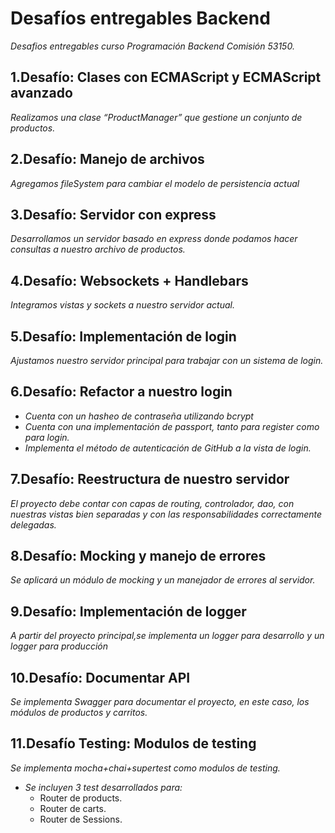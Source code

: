 # **Desafíos entregables Backend**

*Desafios entregables curso Programación Backend Comisión 53150.*

## 1.Desafío: Clases con ECMAScript y ECMAScript avanzado

 *Realizamos una clase “ProductManager” que gestione un conjunto de productos.*

## 2.Desafío: Manejo de archivos

*Agregamos fileSystem para cambiar el modelo de persistencia actual*

## 3.Desafío: Servidor con express

*Desarrollamos un servidor basado en express donde podamos hacer consultas a nuestro archivo de productos.*

## 4.Desafío: Websockets + Handlebars

*Integramos vistas y sockets a nuestro servidor actual.*


## 5.Desafío: Implementación de login

*Ajustamos nuestro servidor principal para trabajar con un sistema de login.*

## 6.Desafío: Refactor a nuestro login

  - *Cuenta con un hasheo de contraseña utilizando bcrypt*
  - *Cuenta con una implementación de passport, tanto para register como para login.*
  - *Implementa el método de autenticación de GitHub a la vista de login.*

## 7.Desafío: Reestructura de nuestro servidor

   *El proyecto debe contar con capas de routing, controlador, dao, con nuestras vistas bien separadas y con las responsabilidades correctamente delegadas.*
  
## 8.Desafío: Mocking y manejo de errores

   *Se aplicará un módulo de mocking y un manejador de errores al servidor.*

## 9.Desafío: Implementación de logger

   *A partir del proyecto principal,se implementa un logger para desarrollo y un logger para producción*
   
## 10.Desafío: Documentar API

   *Se implementa Swagger para documentar el proyecto, en este caso, los módulos de productos y carritos.*

## 11.Desafío Testing: Modulos de testing

   *Se implementa mocha+chai+supertest como modulos de testing.*
 - *Se incluyen 3 test desarrollados para:*
     +  Router de products.
     +  Router de carts.
     +  Router de Sessions.

   
